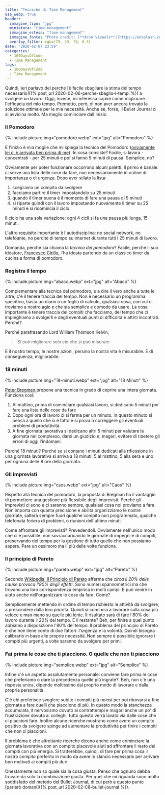 ```yaml
---
title: "Tecniche di Time Management"
usa_webp: true
header:
  immagine_tipo: "jpg"
  miniatura: "time-management"
  immagine_estesa: "time-management"
  immagine_fonte: "Photo credit: [**Aron Visuals**](https://unsplash.com/@aronvisuals)"
  overlay_filter: rgba(79, 79, 79, 0.5)
date: "2020-02-07 23:59"
categories:
  - 100DaysOfCode
  - Time Management
tags:
  - 100DaysOfCode
  - Time Management
---
```


Quindi, ieri parlavo del perché [è facile sbagliare la stima del tempo necessario]({% post_url 2020-02-06-perche-sbaglio-i-tempi %}) a svolgere un lavoro. Oggi, invece, mi interessa capire come migliorare l'efficacia del mio tempo. Premetto, però, di non aver ancora trovato la soluzione ottimale per le mie necessità. Anche se, forse, il Bullet Journal ci si avvicina molto. Ma meglio cominciare dall'inizio.

### Il Pomodoro

{% include picture img="pomodoro.webp" ext="jpg" alt="Pomodoro" %}

E l'inizio è mia moglie che mi spiega la tecnica del Pomodoro ([ovviamente lei ci è arrivata ben prima di me](https://www.tramusicaeparole.com/claudia-falzone-e-la-lotta-contro-il-tempo/)). In cosa consiste? Facile, si lavora - concentrati - per 25 minuti e poi si fanno 5 minuti di pausa. Semplice, no?

Ovviamente per poter funzionare occorrono alcuni paletti. Il primo è banale: ci serve una lista delle cose da fare, non necessariamente in ordine di importanza o di urgenza. Dopo aver stilato la lista:

1. scegliamo un compito da svolgere
2. facciamo partire il timer impostandolo su 25 minuti
3. quando il timer suona è il momento di fare una pausa di 5 minuti
4. si riparte quindi con il lavoro impostando nuovamente il timer su 25 minuti e si ricomincia il ciclo

Il ciclo ha una sola variazione: ogni 4 cicli si fa una pausa più lunga, 15 minuti.

L'altro requisito importante è l'autodisciplina: no social network, no telefoante, no perdite di tempo su internet durante tutti i 25 minuti di lavoro.

Domanda, perché sia chiama la _tecnica del pomodoro_? Facile, perché il suo ideatore, [Francesco Cirillo](https://francescocirillo.com/products/the-pomodoro-technique-book-it-edition), l'ha ideata partendo da un classico timer da cucina a forma di pomodoro.

### Registra il tempo

{% include picture img="abaco.webp" ext="jpg" alt="Abaco" %}

Complementare alla tecnica del pomodoro, e a dire il vero anche a tutte le altre, c'è il tenere traccia del tempo. Non è necessario un programma specifico, basta un diario o un foglio di calcolo, qualsiasi cosa, con cui ci troviamo a nostro agio e che sia semplice e comodo da usare. La cosa importante è tenere traccia dei compiti che facciamo, del tempo che ci impieghiamo a svolgerli e degli eventuali punti di difficoltà e attriti incontrati. Perché?

Perché parafrasando Lord William Thomson Kelvin,

> Si può migliorare solo ciò che si può misurare

E il nostro tempo, le nostre azioni, persino la nostra vita è misurabile. E di conseguenza, migliorabile.

### 18 minuti

{% include picture img="18-minuti.webp" ext="jpg" alt="18 Minuti" %}

[Peter Bregman ](https://bregmanpartners.com/articles/faqs-about-18-minutes/) propone una tecnica in grado di coprire una intera giornata. Funziona così:

1. Al mattino, prima di cominciare qualsiasi lavoro, si dedicano 5 minuti per fare una lista delle cose da fare
2. Dopo ogni ora di lavoro ci si ferma per un minuto. In questo minuto si pensa a quello che si è fatto e si prova a correggere gli eventuali problemi di produttività
3. A fine giornata lavorativa si dedicano altri 5 minuti per valutare la giornata nel complesso, darsi un giudizio e, magari, evitare di ripetere gli errori di oggi l'indomani.

Perché 18 minuti? Perché se si contano i minuti dedicati alla riflessione in una giornata lavorativa si arriva a 18 minuti: 5 al mattino, 5 alla sera e uno per ognuna delle 8 ore della giornata.

### Gli imprevisti

{% include picture img="caos.webp" ext="jpg" alt="Caos" %}

Rispetto alla tecnica del pomodoro, la proposta di Bregman ha il vantaggio di permettere una gestione più flessibile degli imprevisti. Perché gli imprevisti ci sono e ci saranno sempre, qualsiasi cosa noi proviamo a fare. Non importa con quanta precisione e abilità organizziamo le nostre giornate, salterà sempre fuori qualche compito non programmato, qualche telefonata foriera di problemi, o riunioni dell'ultimo minuti.

Come affrontare gli imprevisti? Prevedendoli. Ovviamente nell'unico modo che ci è possibile: non sovraccaricando le giornate di impegni e di compiti, preservando del tempo per la gestione di tutto quello che non possiamo sapere. Pare un ossimoro ma il più delle volte funziona.

### Il principio di Pareto

{% include picture img="pareto.webp" ext="jpg" alt="Pareto" %}

Secondo [Wikipedia, il Principio di Pareto](https://it.wikipedia.org/wiki/Principio_di_Pareto) afferma che _circa il 20% delle cause provoca l'80% degli effetti_. Sono numeri spannometrici ma che trovano una loro corrispondenza empirica in molti campi. E può venire in aiuto anche nell'organizzare le cose da fare. Come?

Semplicemente mettendo in ordine di tempo richiesto le attività da svolgere, a prescindere dalla loro priorità. Quindi si comincia a lavorare sulla cosa più veloce e man mano su quelle più lente. Il risultato sarà di fare l'80% del lavoro durante il 20% del tempo. E il restante? Beh, per finire a quel punto abbiamo a disposizione l'80% del tempo. Il problema del principio di Pareto è che non tiene conto di due fattori: l'urgenza e la volontà. Quindi bisogna calibrarlo in base alle proprie necessità. Non sempre è possibile ignorare i compiti più urgenti, a volte saranno da svolgere per primi.

### Fai prima le cose che ti piacciono. O quelle che non ti piacciono

{% include picture img="semplice.webp" ext="jpg" alt="Semplice" %}

Infine c'è un aspetto assolutamente personale: conviene fare prima le cose che preferiamo o dare la precedenza quelle più ingrate?. Beh, non c'è una risposta unica, dipende moltissimo dal proprio modo di lavorare e dalla propria personalità.

C'è chi preferisce svoglere subito i compiti più noiosi per poi ritrovarsi a fine giornata a fare quelli che piacciono di più. In questo modo la stanchezza accumulata, il nervosismo dovuto ai contrattempi e magari anche un po' di frustrazione dovuta ai colleghi, tutto questo verrà lavato via dalle cose che ci piaccioni fare. Inoltre alcune ricerche mostrano come avere un compito positivo da svolgere spinge ad aumentare la produttività per finire i compiti che non ci piaccioni.

Il problema è che altrettante ricerche dicono anche come cominciare la giornata lavorativa con un compito piacevole aiuti ad affrontare il resto dei compiti con più energia. Si tratterebbe, quindi, di fare per prima cosa il nostro compito preferito in modo da avere lo slancio necessario per arrivare ben motivati ai compiti più duri.

Onestamente non so quale sia la cosa giusta. Penso che ognuno debba trovare da solo la combinazione giusta. Per quel che mi riguarda sono molto soddisfatto del metodo del Bullet Journal, di cui però a questo punto [parlerò domani]({% post_url 2020-02-08-bullet-journal %}).
